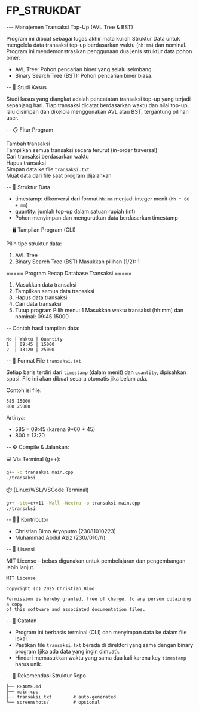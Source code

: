 # FP_STRUKDAT

--- Manajemen Transaksi Top-Up (AVL Tree & BST)

Program ini dibuat sebagai tugas akhir mata kuliah Struktur Data untuk mengelola data transaksi top-up berdasarkan waktu (`hh:mm`) dan nominal. Program ini mendemonstrasikan penggunaan dua jenis struktur data pohon biner:

- AVL Tree: Pohon pencarian biner yang selalu seimbang.
- Binary Search Tree (BST): Pohon pencarian biner biasa.

-- 📌 Studi Kasus

Studi kasus yang diangkat adalah pencatatan transaksi top-up yang terjadi sepanjang hari. Tiap transaksi dicatat berdasarkan waktu dan nilai top-up, lalu disimpan dan dikelola menggunakan AVL atau BST, tergantung pilihan user.


-- 📋 Fitur Program

 Tambah transaksi  
 Tampilkan semua transaksi secara terurut (in-order traversal)  
 Cari transaksi berdasarkan waktu  
 Hapus transaksi  
 Simpan data ke file `transaksi.txt`  
 Muat data dari file saat program dijalankan


-- 🧭 Struktur Data

- timestamp: dikonversi dari format `hh:mm` menjadi integer menit (`hh * 60 + mm`)
- quantity: jumlah top-up dalam satuan rupiah (int)
- Pohon menyimpan dan mengurutkan data berdasarkan timestamp


-- 🖥️ Tampilan Program (CLI)

Pilih tipe struktur data:

1. AVL Tree
2. Binary Search Tree (BST)
   Masukkan pilihan (1/2): 1

===== Program Recap Database Transaksi =====

1. Masukkan data transaksi
2. Tampilkan semua data transaksi
3. Hapus data transaksi
4. Cari data transaksi
5. Tutup program
   Pilih menu: 1
   Masukkan waktu transaksi (hh:mm) dan nominal: 09:45 15000


-- Contoh hasil tampilan data:
````
No | Waktu | Quantity
1  | 09:45 | 15000
2  | 13:20 | 25000
````

-- 💾 Format File `transaksi.txt`

Setiap baris terdiri dari `timestamp` (dalam menit) dan `quantity`, dipisahkan spasi. File ini akan dibuat secara otomatis jika belum ada.

Contoh isi file:

````
585 15000
800 25000

````

Artinya:
- 585 = 09:45 (karena 9*60 + 45)
- 800 = 13:20


-- ⚙️ Compile & Jalankan:

💻 Via Terminal (g++):

```bash
g++ -o transaksi main.cpp
./transaksi
````

📦 (Linux/WSL/VSCode Terminal)

```bash
g++ -std=c++11 -Wall -Wextra -o transaksi main.cpp
./transaksi
```


-- 🧑‍💻 Kontributor

- Christian Bimo Aryoputro (23081010223)
- Muhammad Abdul Aziz (230//010///)



-- 🪪 Lisensi

MIT License – bebas digunakan untuk pembelajaran dan pengembangan lebih lanjut.

```
MIT License

Copyright (c) 2025 Christian Bimo

Permission is hereby granted, free of charge, to any person obtaining a copy
of this software and associated documentation files.
```


-- 📌 Catatan

- Program ini berbasis terminal (CLI) dan menyimpan data ke dalam file lokal.
- Pastikan file `transaksi.txt` berada di direktori yang sama dengan binary program (jika ada data yang ingin dimuat).
- Hindari memasukkan waktu yang sama dua kali karena key `timestamp` harus unik.


-- 📂 Rekomendasi Struktur Repo

```
├── README.md
├── main.cpp
├── transaksi.txt        # auto-generated
└── screenshots/         # opsional
```
